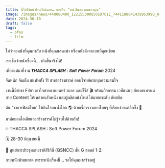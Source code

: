 ```yaml
---
title: นี่ไม่ใช่หนังใหม่ใกล้ฉาย… แต่เป็น "หนังในอนาคตของคุณ"
image: /images/news/448080400_122155300850197611_7441188841438963990_n-2.jpg
date: 2024-06-10
draft: false
tags:
  - ofos
  - film
---
```

ไม่ว่าจะหนังที่คุณกำกับ หนังที่คุณแสดงนำ หรือหนังดังจากบทที่คุณเขียน

เราเชื่อว่าหนังเรื่องนี้... เกิดขึ้นจริงได้!

เพียงแค่มาที่งาน 𝙏𝙃𝘼𝘾𝘾𝘼 𝙎𝙋𝙇𝘼𝙎𝙃 : 𝙎𝙤𝙛𝙩 𝙋𝙤𝙬𝙚𝙧 𝙁𝙤𝙧𝙪𝙢 2024

จัดหนัก จัดเต็ม ขนทัพทั้ง 11 สาขาสร้างสรรค์ ตอบโจทย์ครบทุกความสนใจ

งานนี้มีสาขา Film เอาใจสายภาพยนตร์ ละคร และซีรีส์ 🎬 พร้อมกิจกรรม เวทีแน่นๆ อัพเดทเทรนด์สาย Content ให้เหล่าคนรักหนัง และผู้ผลิตหน้าใหม่ ได้มายกระดับ อัพสกิล

ดัน 'วงการฟิลม์ไทย' ให้กินใจคนทั้งโลก 🌎 ด้วยเรื่องราวแบบไทยๆ ที่เรียบง่ายแต่ลึกซึ้ง 👏

มาต่อยอดไอเดียและสร้างสรรค์ไม่รู้จบไปด้วยกัน!

💦 THACCA SPLASH : Soft Power Forum 2024

🗓️ 28-30 มิถุนายนนี้

📍 ศูนย์การประชุมแห่งชาติสิริกิติ์ (QSNCC) ชั้น G ฮอลล์ 1-2.

สายหนังห้ามพลาด เพราะหนังเรื่องนี้… รอให้คุณมาสร้างอยู่
